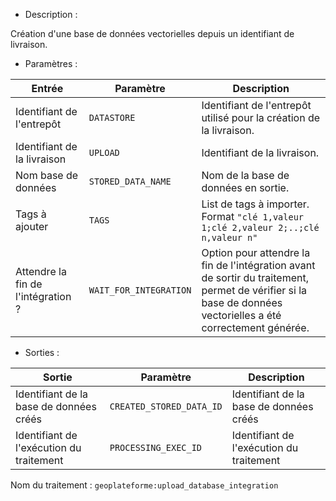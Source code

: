 - Description :

Création d'une base de données vectorielles depuis un identifiant de livraison.

- Paramètres :

| Entrée           | Paramètre          | Description                                                |
|------------------|--------------------|------------------------------------------------------------|
| Identifiant de l'entrepôt    | `DATASTORE`        | Identifiant de l'entrepôt utilisé pour la création de la livraison.  |
| Identifiant de la livraison        | `UPLOAD`      | Identifiant de la livraison. |
| Nom base de données | `STORED_DATA_NAME`  | Nom de la base de données en sortie. |
| Tags à ajouter | `TAGS`  | List de tags à importer. Format `"clé 1,valeur 1;clé 2,valeur 2;..;clé n,valeur n"` |
| Attendre la fin de l'intégration ? | `WAIT_FOR_INTEGRATION` | Option pour attendre la fin de l'intégration avant de sortir du traitement, permet de vérifier si la base de données vectorielles a été correctement générée.|

- Sorties :

| Sortie                             | Paramètre                           | Description                    |
|------------------------------------|-------------------------------------|--------------------------------|
| Identifiant de la base de données créés | `CREATED_STORED_DATA_ID`        | Identifiant de la base de données créés  |
| Identifiant de l'exécution du traitement | `PROCESSING_EXEC_ID`        | Identifiant de l'exécution du traitement  |

Nom du traitement : `geoplateforme:upload_database_integration`
